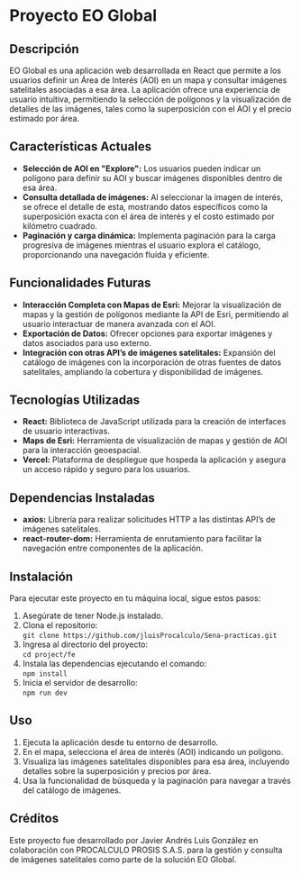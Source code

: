 <h1>Proyecto EO Global</h1>

<h2>Descripción</h2>
<p>
    EO Global es una aplicación web desarrollada en React que permite a los usuarios definir un Área de Interés (AOI) en un mapa y consultar imágenes satelitales asociadas a esa área. 
    La aplicación ofrece una experiencia de usuario intuitiva, permitiendo la selección de polígonos y la visualización de detalles de las imágenes, tales como la superposición con el AOI y 
    el precio estimado por área.
</p>

<h2>Características Actuales</h2>
<ul>
    <li><strong>Selección de AOI en "Explore":</strong> Los usuarios pueden indicar un polígono para definir su AOI y buscar imágenes disponibles dentro de esa área.</li>
    <li><strong>Consulta detallada de imágenes:</strong> Al seleccionar la imagen de interés, se ofrece el detalle de esta, mostrando datos específicos como la superposición exacta con el 
        área de interés y el costo estimado por kilómetro cuadrado.</li>
    <li><strong>Paginación y carga dinámica:</strong> Implementa paginación para la carga progresiva de imágenes mientras el usuario explora el catálogo, proporcionando una navegación fluida y eficiente.</li>
</ul>

<h2>Funcionalidades Futuras</h2>
<ul>
    <li><strong>Interacción Completa con Mapas de Esri:</strong> Mejorar la visualización de mapas y la gestión de polígonos mediante la API de Esri, permitiendo al usuario interactuar de manera avanzada con el AOI.</li>
    <li><strong>Exportación de Datos:</strong> Ofrecer opciones para exportar imágenes y datos asociados para uso externo.</li>
    <li><strong>Integración con otras API’s de imágenes satelitales:</strong> Expansión del catálogo de imágenes con la incorporación de otras fuentes de datos satelitales, ampliando la cobertura y disponibilidad de imágenes.</li>
</ul>

<h2>Tecnologías Utilizadas</h2>
<ul>
    <li><strong>React:</strong> Biblioteca de JavaScript utilizada para la creación de interfaces de usuario interactivas.</li>
    <li><strong>Maps de Esri:</strong> Herramienta de visualización de mapas y gestión de AOI para la interacción geoespacial.</li>
    <li><strong>Vercel:</strong> Plataforma de despliegue que hospeda la aplicación y asegura un acceso rápido y seguro para los usuarios.</li>
</ul>

<h2>Dependencias Instaladas</h2>
<ul>
    <li><strong>axios:</strong> Librería para realizar solicitudes HTTP a las distintas API’s de imágenes satelitales.</li>
    <li><strong>react-router-dom:</strong> Herramienta de enrutamiento para facilitar la navegación entre componentes de la aplicación.</li>
</ul>

<h2>Instalación</h2>
<p>Para ejecutar este proyecto en tu máquina local, sigue estos pasos:</p>
<ol>
    <li>Asegúrate de tener Node.js instalado.</li>
    <li>Clona el repositorio:<br>
        <code>git clone https://github.com/jluisProcalculo/Sena-practicas.git</code>
    </li>
    <li>Ingresa al directorio del proyecto:<br>
        <code>cd project/fe</code>
    </li>
    <li>Instala las dependencias ejecutando el comando:<br>
        <code>npm install</code>
    </li>
    <li>Inicia el servidor de desarrollo:<br>
        <code>npm run dev</code>
    </li>
</ol>

<h2>Uso</h2>
<ol>
    <li>Ejecuta la aplicación desde tu entorno de desarrollo.</li>
    <li>En el mapa, selecciona el área de interés (AOI) indicando un polígono.</li>
    <li>Visualiza las imágenes satelitales disponibles para esa área, incluyendo detalles sobre la superposición y precios por área.</li>
    <li>Usa la funcionalidad de búsqueda y la paginación para navegar a través del catálogo de imágenes.</li>
</ol>

<h2>Créditos</h2>
<p>
    Este proyecto fue desarrollado por Javier Andrés Luis González en colaboración con PROCALCULO PROSIS S.A.S. para la gestión y consulta de imágenes satelitales como parte de la solución EO Global.
</p>

